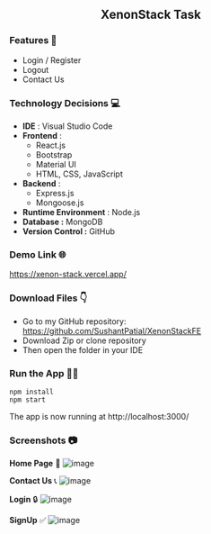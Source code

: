 ## <div align=center>XenonStack Task</div>
 
### Features 📃
* Login / Register
* Logout
* Contact Us

### Technology Decisions 💻
* **IDE** : Visual Studio Code
* **Frontend** :
	 * React.js
	 * Bootstrap
	 * Material UI
	 * HTML, CSS, JavaScript
* **Backend** : 
	 * Express.js
	 * Mongoose.js
* **Runtime Environment** : Node.js
* **Database :** MongoDB
* **Version Control :** GitHub

### Demo Link 🌐
https://xenon-stack.vercel.app/

### Download Files 👇
* Go to my GitHub repository: https://github.com/SushantPatial/XenonStackFE
* Download Zip or clone repository
* Then open the folder in your IDE 

### Run the App 👩‍💻
```shell
npm install
npm start
```
The app is now running at http://localhost:3000/ 

### Screenshots 📷
 **Home Page** 👋 ![image](https://user-images.githubusercontent.com/84243683/200951002-14282bff-d637-416a-ae46-e08a762da17f.png)

 **Contact Us** 📞 ![image](https://user-images.githubusercontent.com/84243683/200951099-070a1e00-c2b4-4ed4-8251-4e704f1ddea8.png)

 **Login** 🔒  ![image](https://user-images.githubusercontent.com/84243683/200951150-9f7ef93e-d10e-42c8-b4cb-72f6d3bc5086.png)

 **SignUp** ✅  ![image](https://user-images.githubusercontent.com/84243683/200951191-f07dbaeb-4752-48d9-a647-7c1a97da5338.png)

 
